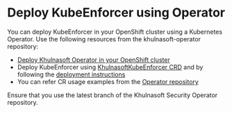 # Deploy KubeEnforcer using Operator

You can deploy KubeEnforcer in your OpenShift cluster using a Kubernetes Operator. Use the following resources from the khulnasoft-operator repository:

* [Deploy Khulnasoft Operator in your OpenShift cluster](https://github.com/khulnasoft-lab/khulnasoft-operator/blob/2022.4/docs/DeployOpenShiftOperator.md#deploying-the-khulnasoft-operator)
* Deploy KubeEnforcer using [KhulnasoftKubeEnforcer CRD](https://github.com/khulnasoft-lab/khulnasoft-operator/blob/2022.4/deploy/crds/operator_v1alpha1_khulnasoftkubeenforcer_cr.yaml) and by following the [deployment instructions](https://github.com/khulnasoft-lab/khulnasoft-operator/blob/2022.4/docs/DeployOpenShiftOperator.md#deploying-khulnasoft-enterprise-using-custom-resources)
* You can refer CR usage examples from the [Operator repository](https://github.com/khulnasoft-lab/khulnasoft-operator/blob/2022.4/docs/DeployOpenShiftOperator.md#cr-examples)

Ensure that you use the latest branch of the Khulnasoft Security Operator repository.